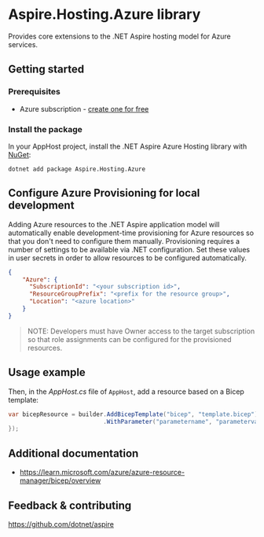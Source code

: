 # Aspire.Hosting.Azure library

Provides core extensions to the .NET Aspire hosting model for Azure services.

## Getting started

### Prerequisites

- Azure subscription - [create one for free](https://azure.microsoft.com/free/)

### Install the package

In your AppHost project, install the .NET Aspire Azure Hosting library with [NuGet](https://www.nuget.org):

```dotnetcli
dotnet add package Aspire.Hosting.Azure
```

## Configure Azure Provisioning for local development

Adding Azure resources to the .NET Aspire application model will automatically enable development-time provisioning
for Azure resources so that you don't need to configure them manually. Provisioning requires a number of settings
to be available via .NET configuration. Set these values in user secrets in order to allow resources to be configured
automatically.

```json
{
    "Azure": {
      "SubscriptionId": "<your subscription id>",
      "ResourceGroupPrefix": "<prefix for the resource group>",
      "Location": "<azure location>"
    }
}
```

> NOTE: Developers must have Owner access to the target subscription so that role assignments
> can be configured for the provisioned resources.

## Usage example

Then, in the _AppHost.cs_ file of `AppHost`, add a resource based on a Bicep template:

```csharp
var bicepResource = builder.AddBicepTemplate("bicep", "template.bicep")
                           .WithParameter("parametername", "parametervalue");
});

```

## Additional documentation

* https://learn.microsoft.com/azure/azure-resource-manager/bicep/overview

## Feedback & contributing

https://github.com/dotnet/aspire
